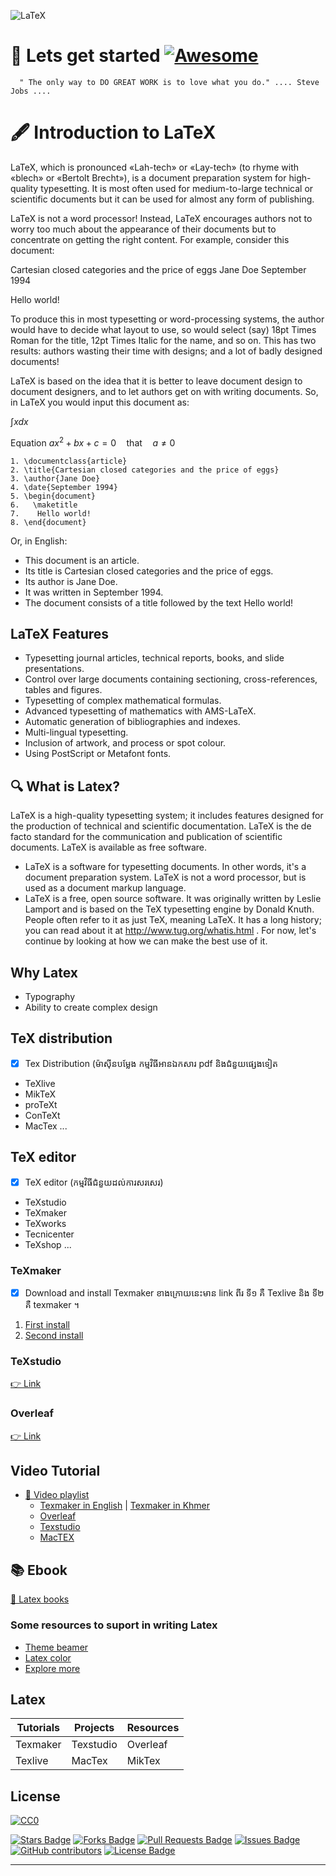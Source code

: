 ![LaTeX](https://user-images.githubusercontent.com/85992213/180629165-8dd867a5-7ab0-46cd-89e4-c4c6ccd70554.png)
# 🚀 Lets get started   [![Awesome](https://cdn.rawgit.com/sindresorhus/awesome/d7305f38d29fed78fa85652e3a63e154dd8e8829/media/badge.svg)](https://github.com/sindresorhus/awesome)
      " The only way to DO GREAT WORK is to love what you do." .... Steve Jobs .... 

# 🖋 Introduction to LaTeX
LaTeX, which is pronounced «Lah-tech» or «Lay-tech» (to rhyme with «blech» or «Bertolt Brecht»), is a document preparation system for high-quality typesetting. It is most often used for medium-to-large technical or scientific documents but it can be used for almost any form of publishing.

LaTeX is not a word processor! Instead, LaTeX encourages authors not to worry too much about the appearance of their documents but to concentrate on getting the right content. For example, consider this document:

Cartesian closed categories and the price of eggs
Jane Doe
September 1994

Hello world!

To produce this in most typesetting or word-processing systems, the author would have to decide what layout to use, so would select (say) 18pt Times Roman for the title, 12pt Times Italic for the name, and so on. This has two results: authors wasting their time with designs; and a lot of badly designed documents!

LaTeX is based on the idea that it is better to leave document design to document designers, and to let authors get on with writing documents. So, in LaTeX you would input this document as:

$\int xdx$

Equation $ax^2+bx+c=0 \quad\text{that}\quad a\neq 0$
```
1. \documentclass{article}
2. \title{Cartesian closed categories and the price of eggs}
3. \author{Jane Doe}
4. \date{September 1994}
5. \begin{document}
6.   \maketitle
7.    Hello world!
8. \end{document}
```
Or, in English:

- This document is an article.
- Its title is Cartesian closed categories and the price of eggs.
- Its author is Jane Doe.
- It was written in September 1994.
- The document consists of a title followed by the text Hello world!
## LaTeX Features
- Typesetting journal articles, technical reports, books, and slide presentations.
- Control over large documents containing sectioning, cross-references, tables and figures.
- Typesetting of complex mathematical formulas.
- Advanced typesetting of mathematics with AMS-LaTeX.
- Automatic generation of bibliographies and indexes.
- Multi-lingual typesetting.
- Inclusion of artwork, and process or spot colour.
- Using PostScript or Metafont fonts.

## 🔍 What is Latex?
LaTeX is a high-quality typesetting system; it includes features designed for the production of technical and scientific documentation. LaTeX is the de facto standard for the communication and publication of scientific documents. LaTeX is available as free software.
- LaTeX is a software for typesetting documents. In other words, it's a document preparation system. LaTeX is not a word processor, but is used as a document markup language.
- LaTeX is a free, open source software. It was originally written by Leslie Lamport and is based on the TeX typesetting engine by Donald Knuth. People often refer to it as just TeX, meaning LaTeX. It has a long history; you can read about it at http://www.tug.org/whatis.html . For now, let's continue by looking at how we can make the best use of it.

## Why Latex
- Typography
- Ability to create complex design 
## TeX distribution
- [x] Tex Distribution (ម៉ាសុីនបម្លែង កម្មវិធីអានឯកសារ pdf និងជំនួយផ្សេងទៀត
- TeXlive
- MikTeX
- proTeXt
- ConTeXt
- MacTex ...
## TeX editor
- [x] TeX editor (កម្មវិធីជំនួយដល់ការសរសេរ)
- TeXstudio
- TeXmaker
- TeXworks
- Tecnicenter
- TeXshop ...

### TeXmaker
- [x] Download and install Texmaker  ខាងក្រោយនេះមាន link ពីរ ទី១ គឺ Texlive និង ទី២ គឺ texmaker ។
1. [First install](https://download.nus.edu.sg/mirror/ctan/systems/texlive/Images/?fbclid=IwAR1RT_G2XN_rmiCHa-mr8dfiT_sb2lr-SSjIh9_tyta3w_h8PeD1EdrNP24)
2. [Second install](https://www.xm1math.net/texmaker/download.html?fbclid=IwAR3u4GnunTHSrjCkIKhgcwsWtrA-Ub1cy72y8jKx__phr7LWObthW60p2_4) 
### TeXstudio
[👉 Link](https://www.texstudio.org/)

### Overleaf
[👉 Link](https://www.overleaf.com/project)
## Video Tutorial
- [ 🎥 Video playlist]()
    * [Texmaker in English](https://www.youtube.com/playlist?list=PL1D4EAB31D3EBC449) | [Texmaker in Khmer](https://www.youtube.com/playlist?list=PLWM_YBhktZmz_hR14G5KfDtGJz_6AQehv)
    * [Overleaf](https://www.youtube.com/playlist?list=PLHXZ9OQGMqxcWWkx2DMnQmj5os2X5ZR73)
    * [Texstudio](https://www.youtube.com/playlist?list=PLknjcpwMhvSgauKyhScPiQGW9H4V0EKj5)
    * [MacTEX](https://www.youtube.com/watch?v=VhmkLrOjLsw&list=RDCMUCwRXb5dUK4cvsHbx-rGzSgw&start_radio=1&rv=VhmkLrOjLsw&t=25)
## 📚 Ebook 
[ 📖 Latex books](https://drive.google.com/drive/folders/1a8CkV7VCsjNmiAWlJtG7cWF5viTBxyPV?usp=sharing)
### Some resources to suport in writing Latex
- [Theme beamer](https://mpetroff.net/files/beamer-theme-matrix/)
- [Latex color](http://latexcolor.com/)
- [Explore more](https://www.latex-project.org/)
## Latex

| Tutorials | Projects | Resources |
| --- | --- | --- |
| Texmaker | Texstudio | Overleaf |
| Texlive | MacTex | MikTex |

## License 

[![CC0](https://licensebuttons.net/p/zero/1.0/88x31.png)](https://creativecommons.org/publicdomain/zero/1.0/)

<a href="https://github.com/Tontan-Hak/LaTeX/stargazers"><img src="https://img.shields.io/github/stars/Tontan-Hak/LaTeX" alt="Stars Badge"/></a>
<a href="https://github.com/Tontan-Hak/LaTeX/network/members"><img src="https://img.shields.io/github/forks/Tontan-Hak/LaTeX" alt="Forks Badge"/></a>
<a href="https://github.com/Tontan-Hak/LaTeX/pulls"><img src="https://img.shields.io/github/issues-pr/Tontan-Hak/LaTeX" alt="Pull Requests Badge"/></a>
<a href="https://github.com/Tontan-Hak/LaTeX/issues"><img src="https://img.shields.io/github/issues/Tontan-Hak/LaTeX" alt="Issues Badge"/></a>
<a href="https://github.com/Tontan-Hak/LaTeX/graphs/contributors"><img alt="GitHub contributors" src="https://img.shields.io/github/contributors/Tontan-Hak/LaTeX?color=2b9348"></a>
<a href="https://github.com/Tontan-Hak/LaTeX/blob/main/license"><img src="https://img.shields.io/github/license/Tontan-Hak/LaTeX?color=2b9348" alt="License Badge"/></a>

--- 

